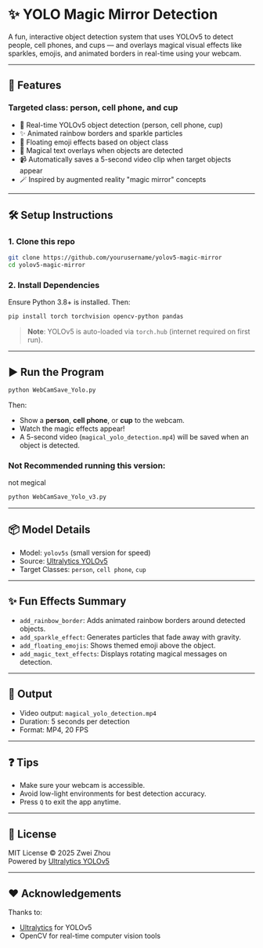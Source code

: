 # ✨ YOLO Magic Mirror Detection

A fun, interactive object detection system that uses YOLOv5 to detect people, cell phones, and cups — and overlays magical visual effects like sparkles, emojis, and animated borders in real-time using your webcam.

---

## 🎯 Features
### Targeted class: person, cell phone, and cup

- 🧙 Real-time YOLOv5 object detection (person, cell phone, cup)
- ✨ Animated rainbow borders and sparkle particles
- 💫 Floating emoji effects based on object class
- 🔮 Magical text overlays when objects are detected
- 📹 Automatically saves a 5-second video clip when target objects appear
- 🪄 Inspired by augmented reality "magic mirror" concepts

---

## 🛠 Setup Instructions

### 1. Clone this repo

```bash
git clone https://github.com/yourusername/yolov5-magic-mirror
cd yolov5-magic-mirror
```

### 2. Install Dependencies

Ensure Python 3.8+ is installed. Then:

```bash
pip install torch torchvision opencv-python pandas
```

> **Note**: YOLOv5 is auto-loaded via `torch.hub` (internet required on first run).

---

## ▶️ Run the Program

```bash
python WebCamSave_Yolo.py
```

Then:
- Show a **person**, **cell phone**, or **cup** to the webcam.
- Watch the magic effects appear!
- A 5-second video (`magical_yolo_detection.mp4`) will be saved when an object is detected.


### Not Recommended running this version:
not megical
```bash
python WebCamSave_Yolo_v3.py
```

---

## 📦 Model Details

- Model: `yolov5s` (small version for speed)
- Source: [Ultralytics YOLOv5](https://github.com/ultralytics/yolov5)
- Target Classes: `person`, `cell phone`, `cup`

---



## ✨ Fun Effects Summary

- `add_rainbow_border`: Adds animated rainbow borders around detected objects.
- `add_sparkle_effect`: Generates particles that fade away with gravity.
- `add_floating_emojis`: Shows themed emoji above the object.
- `add_magic_text_effects`: Displays rotating magical messages on detection.

---

## 📂 Output

- Video output: `magical_yolo_detection.mp4`
- Duration: 5 seconds per detection
- Format: MP4, 20 FPS

---

## ❓ Tips

- Make sure your webcam is accessible.
- Avoid low-light environments for best detection accuracy.
- Press `Q` to exit the app anytime.

---

## 📄 License

MIT License © 2025 Zwei Zhou  
Powered by [Ultralytics YOLOv5](https://github.com/ultralytics/yolov5)

---

## ❤️ Acknowledgements

Thanks to:
- [Ultralytics](https://github.com/ultralytics/yolov5) for YOLOv5
- OpenCV for real-time computer vision tools
